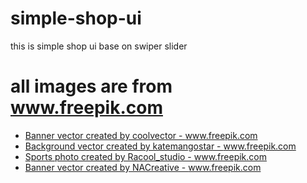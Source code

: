 # simple-shop-ui
this is simple shop ui base on swiper slider


# all images are from www.freepik.com
- <a href='https://www.freepik.com/vectors/banner'>Banner vector created by coolvector - www.freepik.com</a>
- <a href='https://www.freepik.com/vectors/background'>Background vector created by katemangostar - www.freepik.com</a>
- <a href='https://www.freepik.com/photos/sports'>Sports photo created by Racool_studio - www.freepik.com</a>
- <a href='https://www.freepik.com/vectors/banner'>Banner vector created by NACreative - www.freepik.com</a>


